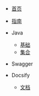 <!-- docs/_sidebar.md -->

* [首页](/)
* [指南](guide)

* Java
    * [基础](Java/基础/)
    * [集合](Java/集合/)
    
* Swagger

* Docsify
    * [文档](Docsify/docsfiy.md)